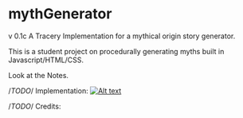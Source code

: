 # mythGenerator
v 0.1c
A Tracery Implementation for a mythical origin story generator.

This is a student project on procedurally generating myths built in Javascript/HTML/CSS. 

Look at the Notes. 

/*TODO*/
Implementation: [![Alt text](https://img.youtube.com/vi/VID/0.jpg)](https://www.youtube.com/watch?v=VID)

/*TODO*/
Credits:
